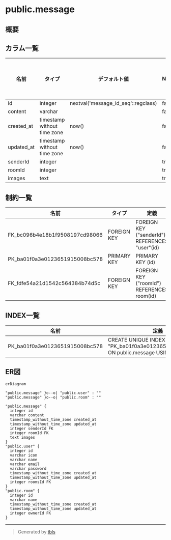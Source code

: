 # public.message

## 概要

## カラム一覧

| 名前 | タイプ | デフォルト値 | Nullable | 子テーブル | 親テーブル | コメント |
| ---- | ------ | ------------ | -------- | ---------- | ---------- | -------- |
| id | integer | nextval('message_id_seq'::regclass) | false |  |  |  |
| content | varchar |  | false |  |  |  |
| created_at | timestamp without time zone | now() | false |  |  |  |
| updated_at | timestamp without time zone | now() | false |  |  |  |
| senderId | integer |  | true |  | [public.user](public.user.md) |  |
| roomId | integer |  | true |  | [public.room](public.room.md) |  |
| images | text |  | true |  |  |  |

## 制約一覧

| 名前 | タイプ | 定義 |
| ---- | ---- | ---------- |
| FK_bc096b4e18b1f9508197cd98066 | FOREIGN KEY | FOREIGN KEY ("senderId") REFERENCES "user"(id) |
| PK_ba01f0a3e0123651915008bc578 | PRIMARY KEY | PRIMARY KEY (id) |
| FK_fdfe54a21d1542c564384b74d5c | FOREIGN KEY | FOREIGN KEY ("roomId") REFERENCES room(id) |

## INDEX一覧

| 名前 | 定義 |
| ---- | ---------- |
| PK_ba01f0a3e0123651915008bc578 | CREATE UNIQUE INDEX "PK_ba01f0a3e0123651915008bc578" ON public.message USING btree (id) |

## ER図

```mermaid
erDiagram

"public.message" }o--o| "public.user" : ""
"public.message" }o--o| "public.room" : ""

"public.message" {
  integer id
  varchar content
  timestamp_without_time_zone created_at
  timestamp_without_time_zone updated_at
  integer senderId FK
  integer roomId FK
  text images
}
"public.user" {
  integer id
  varchar icon
  varchar name
  varchar email
  varchar password
  timestamp_without_time_zone created_at
  timestamp_without_time_zone updated_at
  integer roomsId FK
}
"public.room" {
  integer id
  varchar name
  timestamp_without_time_zone created_at
  timestamp_without_time_zone updated_at
  integer ownerId FK
}
```

---

> Generated by [tbls](https://github.com/k1LoW/tbls)
